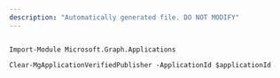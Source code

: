 ```yaml
---
description: "Automatically generated file. DO NOT MODIFY"
---
```


```powershellv2

Import-Module Microsoft.Graph.Applications

Clear-MgApplicationVerifiedPublisher -ApplicationId $applicationId

```